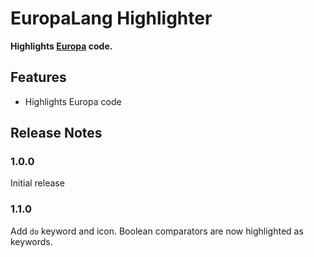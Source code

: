 # EuropaLang Highlighter

**Highlights [Europa](https://github.com/cursorweb/Europa-Lang) code.**

## Features

- Highlights Europa code

## Release Notes

### 1.0.0

Initial release

### 1.1.0

Add `do` keyword and icon.
Boolean comparators are now highlighted as keywords.
